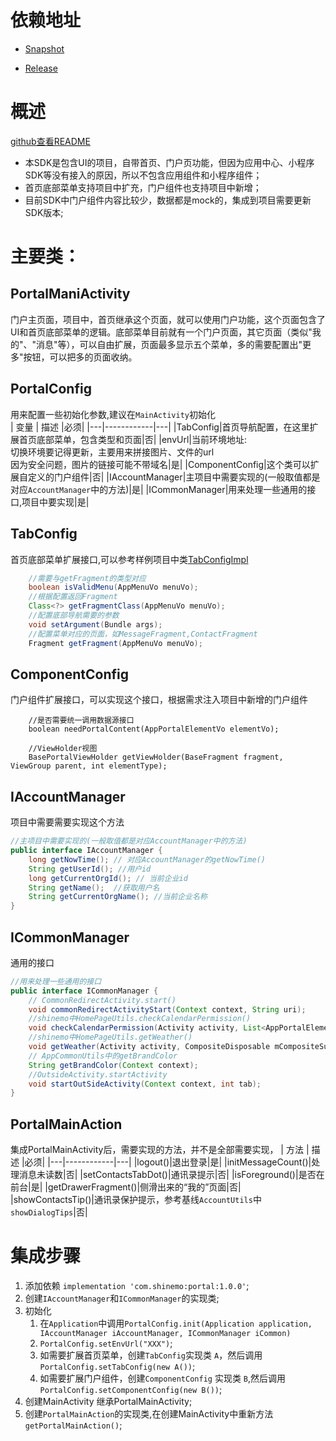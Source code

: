 # 依赖地址
- [Snapshot](http://10.0.20.190:8081/#browse/browse:android_repository_snapshot:com%2Fshinemo%2Fportal)

- [Release](http://10.0.20.190:8081/#browse/browse:android_repository:com%2Fshinemo%2Fportal)

# 概述
[github查看README](https://github.com/aileelucky/portal)
- 本SDK是包含UI的项目，自带首页、门户页功能，但因为应用中心、小程序SDK等没有接入的原因，所以不包含应用组件和小程序组件；
- 首页底部菜单支持项目中扩充，门户组件也支持项目中新增；
- 目前SDK中门户组件内容比较少，数据都是mock的，集成到项目需要更新SDK版本;


# 主要类：
## PortalManiActivity
门户主页面，项目中，首页继承这个页面，就可以使用门户功能，这个页面包含了UI和首页底部菜单的逻辑。底部菜单目前就有一个门户页面，其它页面（类似"我的"、"消息"等），可以自由扩展，页面最多显示五个菜单，多的需要配置出"更多"按钮，可以把多的页面收纳。

## PortalConfig
用来配置一些初始化参数,建议在`MainActivity`初始化  
| 变量 | 描述 |必须|
|---|------------|---|
|TabConfig|首页导航配置，在这里扩展首页底部菜单，包含类型和页面|否|
|envUrl|当前环境地址:<br>切换环境要记得更新，主要用来拼接图片、文件的url<br>因为安全问题，图片的链接可能不带域名|是|
|ComponentConfig|这个类可以扩展自定义的门户组件|否|
|IAccountManager|主项目中需要实现的(一般取值都是对应`AccountManager`中的方法)|是|
|ICommonManager|用来处理一些通用的接口,项目中要实现|是|


## TabConfig
首页底部菜单扩展接口,可以参考样例项目中类[TabConfigImpl](https://git.shinemo.com/projects/YOUBAN/repos/mdos/browse/app/src/main/java/com/example/OneMDOS/TabConfigImpl.java?at=refs%2Fheads%2Fportal)
```java
    //需要与getFragment的类型对应
    boolean isValidMenu(AppMenuVo menuVo);
    //根据配置返回Fragment
    Class<?> getFragmentClass(AppMenuVo menuVo);
    //配置底部导航需要的参数
    void setArgument(Bundle args);
    //配置菜单对应的页面，如MessageFragment,ContactFragment
    Fragment getFragment(AppMenuVo menuVo);
```

## ComponentConfig
门户组件扩展接口，可以实现这个接口，根据需求注入项目中新增的门户组件
```
    //是否需要统一调用数据源接口
    boolean needPortalContent(AppPortalElementVo elementVo);

    //ViewHolder视图
    BasePortalViewHolder getViewHolder(BaseFragment fragment, ViewGroup parent, int elementType);
```


## IAccountManager
项目中需要需要实现这个方法

```java
//主项目中需要实现的(一般取值都是对应AccountManager中的方法)
public interface IAccountManager {
    long getNowTime(); // 对应AccountManager的getNowTime()
    String getUserId(); //用户id
    long getCurrentOrgId(); // 当前企业id
    String getName();  //获取用户名
    String getCurrentOrgName(); //当前企业名称
}
```
## ICommonManager
通用的接口
```java
//用来处理一些通用的接口
public interface ICommonManager {
    // CommonRedirectActivity.start()
    void commonRedirectActivityStart(Context context, String uri); 
    //shinemo中HomePageUtils.checkCalendarPermission()
    void checkCalendarPermission(Activity activity, List<AppPortalElementVo> mModulelist);
    //shinemo中HomePageUtils.getWeather()
    void getWeather(Activity activity, CompositeDisposable mCompositeSubscription, TextView tvWeather);  
    // AppCommonUtils中的getBrandColor
    String getBrandColor(Context context);
    //OutsideActivity.startActivity
    void startOutSideActivity(Context context, int tab); 
}
```

## PortalMainAction
集成PortalMainActivity后，需要实现的方法，并不是全部需要实现，
| 方法 | 描述 |必须|
|---|------------|---|
|logout()|退出登录|是|
|initMessageCount()|处理消息未读数|否|
|setContactsTabDot()|通讯录提示|否|
|isForeground()|是否在前台|是|
|getDrawerFragment()|侧滑出来的“我的”页面|否|
|showContactsTip()|通讯录保护提示，参考基线`AccountUtils`中`showDialogTips`|否|

# 集成步骤
1. 添加依赖 `implementation 'com.shinemo:portal:1.0.0'`;
2. 创建`IAccountManager`和`ICommonManager`的实现类;
3. 初始化
    1. 在`Application`中调用`PortalConfig.init(Application application, IAccountManager iAccountManager, ICommonManager iCommon)`
    2. `PortalConfig.setEnvUrl("XXX")`;
    3. 如需要扩展首页菜单，创建`TabConfig`实现类 `A`，然后调用`PortalConfig.setTabConfig(new A())`;
    4. 如需要扩展门户组件，创建`ComponentConfig` 实现类 `B`,然后调用`PortalConfig.setComponentConfig(new B())`;
4. 创建MainActivity 继承PortalMainActivity;
5. 创建`PortalMainAction`的实现类,在创建MainActivity中重新方法`getPortalMainAction()`;



